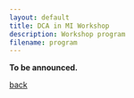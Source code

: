 ```yaml
---
layout: default
title: DCA in MI Workshop
description: Workshop program
filename: program
---
```


**To be announced.**

[back](./)
